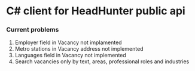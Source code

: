 # C# client for HeadHunter public api 

### Current problems

1. Employer field in Vacancy not implamented
2. Metro stations in Vacancy address not implemented
3. Languages field in Vacancy not implemented
4. Search vacancies only by text, areas, professional roles and industries
